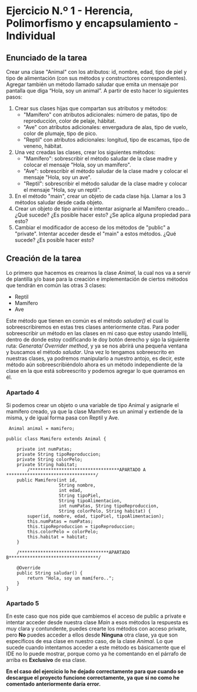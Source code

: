 # Ejercicio N.º 1 - Herencia, Polimorfismo y encapsulamiento - Individual

## Enunciado de la tarea
Crear una clase "Animal" con los atributos: id, nombre, edad, tipo de piel y tipo de alimentación (con sus métodos y constructores correspondientes). Agregar también un método llamado saludar que emita un mensaje por pantalla que diga “Hola, soy un animal”. A partir de esto hacer lo siguientes pasos:
1.  Crear sus clases hijas que compartan sus atributos y métodos:
    + "Mamífero" con atributos adicionales: número de patas, tipo de reproducción, color de pelaje, hábitat.
    + "Ave" con atributos adicionales: envergadura de alas, tipo de vuelo, color de plumaje, tipo de pico.
    + "Reptil" con atributos adicionales: longitud, tipo de escamas, tipo de veneno, hábitat.
2. Una vez creadas las clases, crear los siguientes métodos:
    + "Mamífero": sobrescribir el método saludar de la clase madre y colocar el mensaje "Hola, soy un mamífero".
    + "Ave": sobrescribir el método saludar de la clase madre y colocar el mensaje "Hola, soy un ave".
    + "Reptil": sobrescribir el método saludar de la clase madre y colocar el mensaje "Hola, soy un reptil".
3. En el método "main", crear un objeto de cada clase hija. Llamar a los 3 métodos saludar desde cada objeto.
4. Crear un objeto de tipo animal e intentar asignarle al Mamifero creado… ¿Qué sucede? ¿Es posible hacer esto? ¿Se aplica alguna propiedad para esto?
5. Cambiar el modificador de acceso de los métodos de "public" a "private". Intentar acceder desde el "main" a estos métodos. ¿Qué sucede? ¿Es posible hacer esto?

## Creación de la tarea
Lo primero que hacemos es crearnos la clase _Animal_, la cual nos va a servir de plantilla y/o base para la creación e implementación de ciertos métodos
que tendrán en común las otras 3 clases:

+ Reptil
+ Mamífero
+ Ave

Este método que tienen en común es el método _saludar()_ el cual lo sobreescribiremos en estas tres clases anteriormente citas.
Para poder sobreescribir un método en las clases en mi caso que estoy usando Intellij, dentro de donde estoy codificando le doy botón 
derecho y sigo la siguiente ruta: _Generata/ Overrider method_, y ya se nos abrirá una pequeña ventana y buscamos el método _saludar_.
Una vez lo tengamos sobreescrito en nuestras clases, ya podremos manipularlo a nuestro antojo, es decir, este método aún sobreescribiéndolo
ahora es un método independiente de la clase en la que está sobreescrito y podemos agregar lo que queramos en él.

### Apartado 4
Si podemos crear un objeto o una variable de tipo Animal y asignarle el mamífero creado, ya que la clase Mamífero es un animal y extiende de la misma, 
y de igual forma pasa con Reptil y Ave.

` Animal animal = mamifero;`

```
public class Mamifero extends Animal {

    private int numPatas;
    private String tipoReproduccion;
    private String colorPelo;
    private String habitat;
        /**********************************APARTADO A **********************************/
    public Mamifero(int id,
                    String nombre,
                    int edad,
                    String tipoPiel,
                    String tipoAlimentacion,
                    int numPatas, String tipoReproduccion,
                    String colorPelo, String habitat) {
        super(id, nombre, edad, tipoPiel, tipoAlimentacion);
        this.numPatas = numPatas;
        this.tipoReproduccion = tipoReproduccion;
        this.colorPelo = colorPelo;
        this.habitat = habitat;
    }

    /**********************************APARTADO B**********************************/

    @Override
    public String saludar() {
        return "Hola, soy un mamífero..";
    }
}
```
### Apartado 5
En este caso que nos pide que cambiemos el acceso de public a private e intentar acceder desde nuestra clase _Main_ a esos métodos la respuesta es muy clara y 
contundente, puedes crearte los métodos con acceso private, pero **No** puedes acceder a ellos desde **Ninguna** otra clase, ya que son específicos de esa clase
en nuestro caso, de la clase _Animal_. 
Lo que sucede cuando intentamos acceder a este método es básicamente que el IDE no lo puede mostrar, porque como ya he comentando en el párrafo de arriba es **Exclusivo**  de esa clase.

**En el caso del ejercicio lo he dejado correctamente para que cuando se descargue el proyecto funcione correctamente, ya que si no como he comentado anteriormente daría error.**